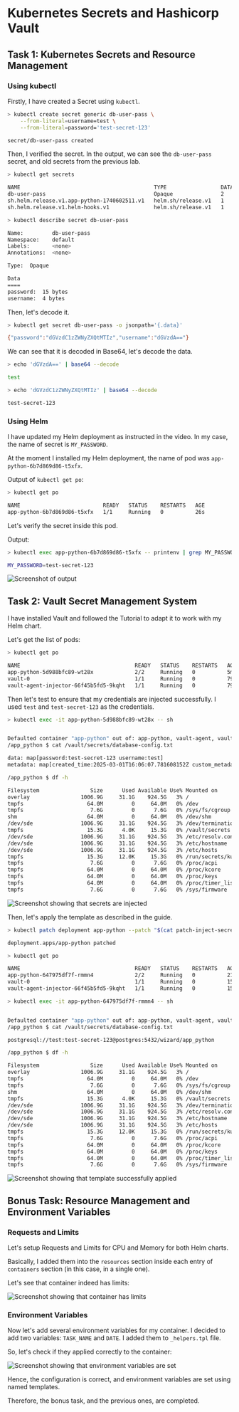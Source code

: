 # Kubernetes Secrets and Hashicorp Vault

## Task 1: Kubernetes Secrets and Resource Management

### Using kubectl

Firstly, I have created a Secret using `kubectl`.

```bash
> kubectl create secret generic db-user-pass \
    --from-literal=username=test \
    --from-literal=password='test-secret-123'

secret/db-user-pass created
```

Then, I verified the secret. In the output, we can see the `db-user-pass` secret, and old secrets from the previous lab.

```bash
> kubectl get secrets

NAME                                          TYPE                 DATA   AGE  
db-user-pass                                  Opaque               2      2m13s
sh.helm.release.v1.app-python-1740602511.v1   helm.sh/release.v1   1      2d14h
sh.helm.release.v1.helm-hooks.v1              helm.sh/release.v1   1      2d14h
```

```bash
> kubectl describe secret db-user-pass

Name:         db-user-pass
Namespace:    default     
Labels:       <none>      
Annotations:  <none>      

Type:  Opaque

Data
====
password:  15 bytes       
username:  4 bytes
```

Then, let's decode it.

```bash
> kubectl get secret db-user-pass -o jsonpath='{.data}'

{"password":"dGVzdC1zZWNyZXQtMTIz","username":"dGVzdA=="}
```

We can see that it is decoded in Base64, let's decode the data.

```bash
> echo 'dGVzdA==' | base64 --decode

test

> echo 'dGVzdC1zZWNyZXQtMTIz' | base64 --decode

test-secret-123
```

### Using Helm

I have updated my Helm deployment as instructed in the video. In my case, the name of secret is `MY_PASSWORD`.

At the moment I installed my Helm deployment, the name of pod was `app-python-6b7d869d86-t5xfx`.

Output of `kubectl get po`:

```bash
> kubectl get po

NAME                          READY   STATUS    RESTARTS   AGE        
app-python-6b7d869d86-t5xfx   1/1     Running   0          26s
```

Let's verify the secret inside this pod.

Output:

```bash
> kubectl exec app-python-6b7d869d86-t5xfx -- printenv | grep MY_PASSWORD

MY_PASSWORD=test-secret-123
```

![Screenshot of output](./img/lab11_task1.png)

## Task 2: Vault Secret Management System

I have installed Vault and followed the Tutorial to adapt it to work with my Helm chart.

Let's get the list of pods:

```bash
> kubectl get po

NAME                                    READY   STATUS    RESTARTS   AGE
app-python-5d988bfc89-wt28x             2/2     Running   0          5m55s
vault-0                                 1/1     Running   0          79m
vault-agent-injector-66f45b5fd5-9kqht   1/1     Running   0          79m
```

Then let's test to ensure that my credentials are injected successfully.
I used `test` and `test-secret-123` as the credentials.

```bash
> kubectl exec -it app-python-5d988bfc89-wt28x -- sh


Defaulted container "app-python" out of: app-python, vault-agent, vault-agent-init (init)
/app_python $ cat /vault/secrets/database-config.txt

data: map[password:test-secret-123 username:test]
metadata: map[created_time:2025-03-01T16:06:07.781608152Z custom_metadata:<nil> deletion_time: destroyed:false version:1]

/app_python $ df -h

Filesystem                Size      Used Available Use% Mounted on
overlay                1006.9G     31.1G    924.5G   3% /
tmpfs                    64.0M         0     64.0M   0% /dev
tmpfs                     7.6G         0      7.6G   0% /sys/fs/cgroup
shm                      64.0M         0     64.0M   0% /dev/shm
/dev/sde               1006.9G     31.1G    924.5G   3% /dev/termination-log
tmpfs                    15.3G      4.0K     15.3G   0% /vault/secrets
/dev/sde               1006.9G     31.1G    924.5G   3% /etc/resolv.conf
/dev/sde               1006.9G     31.1G    924.5G   3% /etc/hostname
/dev/sde               1006.9G     31.1G    924.5G   3% /etc/hosts
tmpfs                    15.3G     12.0K     15.3G   0% /run/secrets/kubernetes.io/serviceaccount
tmpfs                     7.6G         0      7.6G   0% /proc/acpi
tmpfs                    64.0M         0     64.0M   0% /proc/kcore
tmpfs                    64.0M         0     64.0M   0% /proc/keys
tmpfs                    64.0M         0     64.0M   0% /proc/timer_list
tmpfs                     7.6G         0      7.6G   0% /sys/firmware
```

![Screenshot showing that secrets are injected](./img/lab11_task2_1.png)

Then, let's apply the template as described in the guide.

```bash
> kubectl patch deployment app-python --patch "$(cat patch-inject-secrets-as-template.yaml)"

deployment.apps/app-python patched
```

```bash
> kubectl get po

NAME                                    READY   STATUS    RESTARTS   AGE
app-python-647975df7f-rmmn4             2/2     Running   0          21s
vault-0                                 1/1     Running   0          151m
vault-agent-injector-66f45b5fd5-9kqht   1/1     Running   0          151m
```

```bash
> kubectl exec -it app-python-647975df7f-rmmn4 -- sh


Defaulted container "app-python" out of: app-python, vault-agent, vault-agent-init (init)
/app_python $ cat /vault/secrets/database-config.txt

postgresql://test:test-secret-123@postgres:5432/wizard/app_python

/app_python $ df -h

Filesystem                Size      Used Available Use% Mounted on
overlay                1006.9G     31.1G    924.5G   3% /
tmpfs                    64.0M         0     64.0M   0% /dev
tmpfs                     7.6G         0      7.6G   0% /sys/fs/cgroup
shm                      64.0M         0     64.0M   0% /dev/shm
tmpfs                    15.3G      4.0K     15.3G   0% /vault/secrets
/dev/sde               1006.9G     31.1G    924.5G   3% /dev/termination-log
/dev/sde               1006.9G     31.1G    924.5G   3% /etc/resolv.conf
/dev/sde               1006.9G     31.1G    924.5G   3% /etc/hostname
/dev/sde               1006.9G     31.1G    924.5G   3% /etc/hosts
tmpfs                    15.3G     12.0K     15.3G   0% /run/secrets/kubernetes.io/serviceaccount
tmpfs                     7.6G         0      7.6G   0% /proc/acpi
tmpfs                    64.0M         0     64.0M   0% /proc/kcore
tmpfs                    64.0M         0     64.0M   0% /proc/keys
tmpfs                    64.0M         0     64.0M   0% /proc/timer_list
tmpfs                     7.6G         0      7.6G   0% /sys/firmware
```

![Screenshot showing that template successfully applied](./img/lab11_task2_2.png)

## Bonus Task: Resource Management and Environment Variables

### Requests and Limits

Let's setup Requests and Limits for CPU and Memory for both Helm charts.

Basically, I added them into the `resources` section inside each entry of `containers` section (in this case, in a single one).

Let's see that container indeed has limits:

![Screenshot showing that container has limits](./img/lab11_bonus_1.png)

### Environment Variables

Now let's add several environment variables for my container.
I decided to add two variables: `TASK_NAME` and `DATE`. I added them to `_helpers.tpl` file.

So, let's check if they applied correctly to the container:

![Screenshot showing that environment variables are set](./img/lab11_bonus_2.png)

Hence, the configuration is correct, and environment variables are set using named templates.

Therefore, the bonus task, and the previous ones, are completed.
